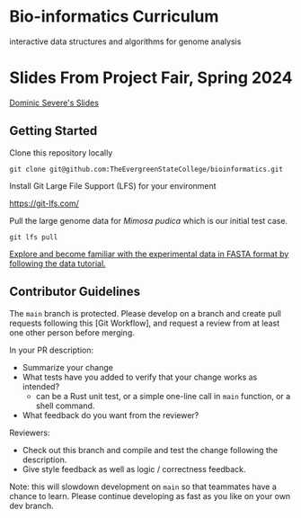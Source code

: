 # Bio-informatics Curriculum
interactive data structures and algorithms for genome analysis

# Slides From Project Fair, Spring 2024

[Dominic Severe's Slides](https://docs.google.com/presentation/d/14ZIPUVmaSvwBqqNX1rT2Jot1E7lo8r0lFpHOoKVAPtE/edit#slide=id.g2e34ceb0e26_0_7)

## Getting Started

Clone this repository locally

```
git clone git@github.com:TheEvergreenStateCollege/bioinformatics.git
```

Install Git Large File Support (LFS) for your environment

https://git-lfs.com/

Pull the large genome data for *Mimosa pudica* which is our initial test case.

```
git lfs pull
```

[Explore and become familiar with the experimental data in FASTA format by following the data tutorial.](docs/DataTutorial.md)

## Contributor Guidelines

The `main` branch is protected. Please develop on a branch and create pull requests following this [Git Workflow],
and request a review from at least one other person before merging.

In your PR description:
* Summarize your change
* What tests have you added to verify that your change works as intended?
  * can be a Rust unit test, or a simple one-line call in `main` function, or a shell command. 
* What feedback do you want from the reviewer?

Reviewers:
* Check out this branch and compile and test the change following the description.
* Give style feedback as well as logic / correctness feedback.

Note: this will slowdown development on `main` so that teammates have a chance to learn.
Please continue developing as fast as you like on your own dev branch.
